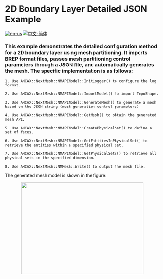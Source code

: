 # 2D Boundary Layer Detailed JSON Example

[![en-us](https://img.shields.io/badge/en-us-yellow.svg)](./README.md) [![中文-简体](https://img.shields.io/badge/%E4%B8%AD%E6%96%87-%E7%AE%80%E4%BD%93-red.svg)](./README.zh_cn.md)

### This example demonstrates the detailed configuration method for a 2D boundary layer using mesh partitioning. It imports BREP format files, passes mesh partitioning control parameters through a JSON file, and automatically generates the mesh. The specific implementation is as follows:

	1. Use AMCAX::NextMesh::NMAPIModel::InitLogger() to configure the log format.
	
	2. Use AMCAX::NextMesh::NMAPIModel::ImportModel() to import TopoShape.
	
	3. Use AMCAX::NextMesh::NMAPIModel::GenerateMesh() to generate a mesh based on the JSON string (mesh generation control parameters).
	
	4. Use AMCAX::NextMesh::NMAPIModel::GetMesh() to obtain the generated mesh API.
	
	5. Use AMCAX::NextMesh::NMAPIModel::CreatePhysicalSet() to define a set of faces.
	
	6. Use AMCAX::NextMesh::NMAPIModel::GetEntitiesInPhysicalSet() to retrieve the entities within a specified physical set.
	
	7. Use AMCAX::NextMesh::NMAPIModel::GetPhysicalSets() to retrieve all physical sets in the specified dimension.
	
	8. Use AMCAX::NextMesh::NMMesh::Write() to output the mesh file.


The generated mesh model is shown in the figure:

<div align = center><img src="https://s2.loli.net/2025/02/26/mbN37X8CuGHwSDz.png" width="400" height="300"></div>